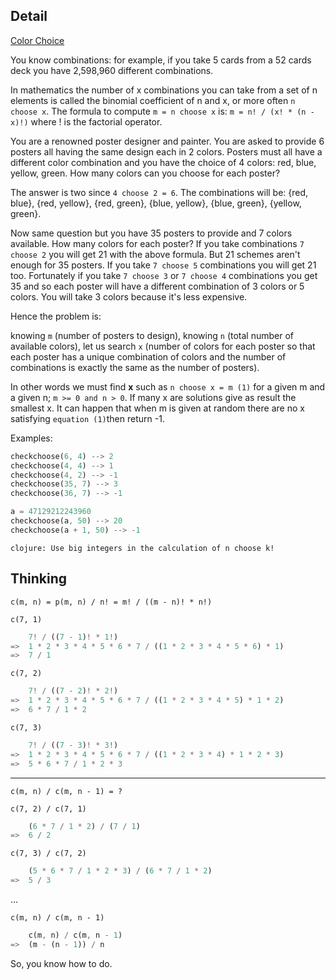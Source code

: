 ## Detail

[Color Choice](https://www.codewars.com/kata/color-choice)

You know combinations: for example, if you take 5 cards from a 52 cards deck you have 2,598,960 different combinations.

In mathematics the number of x combinations you can take from a set of n elements is called the binomial coefficient of n and x, or more often `n choose x`. The formula to compute `m = n choose x` is: `m = n! / (x! * (n - x)!)` where ! is the factorial operator.

You are a renowned poster designer and painter. You are asked to provide 6 posters all having the same design each in 2 colors. Posters must all have a different color combination and you have the choice of 4 colors: red, blue, yellow, green. How many colors can you choose for each poster?

The answer is two since `4 choose 2 = 6`. The combinations will be: {red, blue}, {red, yellow}, {red, green}, {blue, yellow}, {blue, green}, {yellow, green}.

Now same question but you have 35 posters to provide and 7 colors available. How many colors for each poster? If you take combinations `7 choose 2` you will get 21 with the above formula. But 21 schemes aren't enough for 35 posters. If you take `7 choose 5` combinations you will get 21 too. Fortunately if you take `7 choose 3` or `7 choose 4` combinations you get 35 and so each poster will have a different combination of 3 colors or 5 colors. You will take 3 colors because it's less expensive.

Hence the problem is: 

knowing `m` (number of posters to design), knowing `n` (total number of available colors), let us search `x` (number of colors for each poster so that each poster has a unique combination of colors and the number of combinations is exactly the same as the number of posters).

In other words we must find **x** such as `n choose x = m (1)` for a given m and a given n; `m >= 0 and n > 0`. If many x are solutions give as result the smallest x. It can happen that when m is given at random there are no x satisfying `equation (1)`then return -1.

Examples:

```rust
checkchoose(6, 4) --> 2
checkchoose(4, 4) --> 1
checkchoose(4, 2) --> -1
checkchoose(35, 7) --> 3
checkchoose(36, 7) --> -1

a = 47129212243960
checkchoose(a, 50) --> 20
checkchoose(a + 1, 50) --> -1
```

`clojure: Use big integers in the calculation of n choose k!`

## Thinking

`c(m, n) = p(m, n) / n! = m! / ((m - n)! * n!)`

`c(7, 1)`

```rust
    7! / ((7 - 1)! * 1!)
=>  1 * 2 * 3 * 4 * 5 * 6 * 7 / ((1 * 2 * 3 * 4 * 5 * 6) * 1)
=>  7 / 1
```

`c(7, 2)`

```rust
    7! / ((7 - 2)! * 2!)
=>  1 * 2 * 3 * 4 * 5 * 6 * 7 / ((1 * 2 * 3 * 4 * 5) * 1 * 2)
=>  6 * 7 / 1 * 2
```

`c(7, 3)`

```rust
    7! / ((7 - 3)! * 3!)
=>  1 * 2 * 3 * 4 * 5 * 6 * 7 / ((1 * 2 * 3 * 4) * 1 * 2 * 3)
=>  5 * 6 * 7 / 1 * 2 * 3
```

---

`c(m, n) / c(m, n - 1) = ?`

`c(7, 2) / c(7, 1)`

```rust
    (6 * 7 / 1 * 2) / (7 / 1)
=>  6 / 2
```

`c(7, 3) / c(7, 2)`

```rust
    (5 * 6 * 7 / 1 * 2 * 3) / (6 * 7 / 1 * 2)
=>  5 / 3
```

...

`c(m, n) / c(m, n - 1)`

```rust
    c(m, n) / c(m, n - 1)
=>  (m - (n - 1)) / n
```

So, you know how to do.